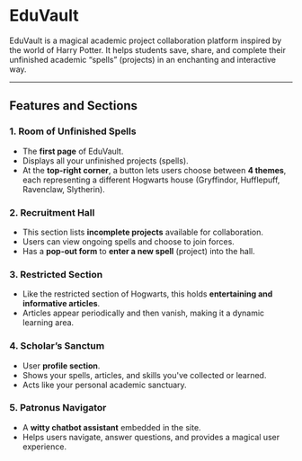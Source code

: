 # EduVault

EduVault is a magical academic project collaboration platform inspired by the world of Harry Potter. It helps students save, share, and complete their unfinished academic “spells” (projects) in an enchanting and interactive way.

---

## Features and Sections

### 1. Room of Unfinished Spells
- The **first page** of EduVault.
- Displays all your unfinished projects (spells).
- At the **top-right corner**, a button lets users choose between **4 themes**, each representing a different Hogwarts house (Gryffindor, Hufflepuff, Ravenclaw, Slytherin).

### 2. Recruitment Hall
- This section lists **incomplete projects** available for collaboration.
- Users can view ongoing spells and choose to join forces.
- Has a **pop-out form** to **enter a new spell** (project) into the hall.

### 3. Restricted Section
- Like the restricted section of Hogwarts, this holds **entertaining and informative articles**.
- Articles appear periodically and then vanish, making it a dynamic learning area.

### 4. Scholar’s Sanctum
- User **profile section**.
- Shows your spells, articles, and skills you've collected or learned.
- Acts like your personal academic sanctuary.

### 5. Patronus Navigator
- A **witty chatbot assistant** embedded in the site.
- Helps users navigate, answer questions, and provides a magical user experience.


